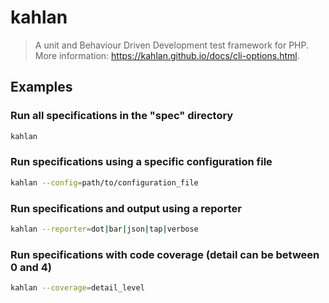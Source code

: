 # kahlan

> A unit and Behaviour Driven Development test framework for PHP. More information: <https://kahlan.github.io/docs/cli-options.html>.

## Examples

### Run all specifications in the "spec" directory

```bash
kahlan
```

### Run specifications using a specific configuration file

```bash
kahlan --config=path/to/configuration_file
```

### Run specifications and output using a reporter

```bash
kahlan --reporter=dot|bar|json|tap|verbose
```

### Run specifications with code coverage (detail can be between 0 and 4)

```bash
kahlan --coverage=detail_level
```
